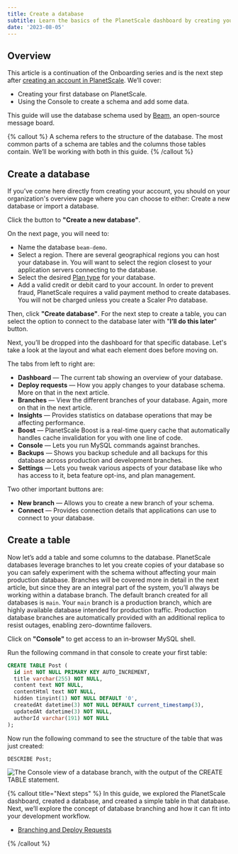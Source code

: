 ```yaml
---
title: Create a database
subtitle: Learn the basics of the PlanetScale dashboard by creating your first database.
date: '2023-08-05'
---
```


## Overview

This article is a continuation of the Onboarding series and is the next step after [creating an account in PlanetScale](/docs/onboarding/create-an-account). We’ll cover:

- Creating your first database on PlanetScale.
- Using the Console to create a schema and add some data.

This guide will use the database schema used by [Beam](https://github.com/planetscale/beam), an open-source message board.

{% callout %}
A schema refers to the structure of the database. The most common parts of a schema are tables and the columns those tables contain. We’ll be working with both in this guide.
{% /callout %}

## Create a database

If you’ve come here directly from creating your account, you should on your organization's overview page where you can choose to either: Create a new database or import a database.

Click the button to **"Create a new database"**.

On the next page, you will need to:

- Name the database `beam-demo`.
- Select a region. There are several geographical regions you can host your database in. You will want to select the region closest to your application servers connecting to the database.
- Select the desired [Plan type](/docs/concepts/billing#planetscale-plans) for your database.
- Add a valid credit or debit card to your account. In order to prevent fraud, PlanetScale requires a valid payment method to create databases. You will not be charged unless you create a Scaler Pro database.

Then, click **"Create database"**. For the next step to create a table, you can select the option to connect to the database later with "**I’ll do this later**" button.

Next, you’ll be dropped into the dashboard for that specific database. Let's take a look at the layout and what each element does before moving on.

The tabs from left to right are:

- **Dashboard** &mdash; The current tab showing an overview of your database.
- **Deploy requests** &mdash; How you apply changes to your database schema. More on that in the next article.
- **Branches** &mdash; View the different branches of your database. Again, more on that in the next article.
- **Insights** &mdash; Provides statistics on database operations that may be affecting performance.
- **Boost** &mdash; PlanetScale Boost is a real-time query cache that automatically handles cache invalidation for you with one line of code.
- **Console** &mdash; Lets you run MySQL commands against branches.
- **Backups** &mdash; Shows you backup schedule and all backups for this database across production and development branches.
- **Settings** &mdash; Lets you tweak various aspects of your database like who has access to it, beta feature opt-ins, and plan management.

Two other important buttons are:

- **New branch** &mdash; Allows you to create a new branch of your schema.
- **Connect** &mdash; Provides connection details that applications can use to connect to your database.

## Create a table

Now let’s add a table and some columns to the database. PlanetScale databases leverage branches to let you create copies of your database so you can safely experiment with the schema without affecting your main production database. Branches will be covered more in detail in the next article, but since they are an integral part of the system, you’ll always be working within a database branch. The default branch created for all databases is `main`. Your `main` branch is a production branch, which are highly available database intended for production traffic. Production database branches are automatically provided with an additional replica to resist outages, enabling zero-downtime failovers.

Click on **"Console"** to get access to an in-browser MySQL shell.

Run the following command in that console to create your first table:

```sql
CREATE TABLE Post (
  id int NOT NULL PRIMARY KEY AUTO_INCREMENT,
  title varchar(255) NOT NULL,
  content text NOT NULL,
  contentHtml text NOT NULL,
  hidden tinyint(1) NOT NULL DEFAULT '0',
  createdAt datetime(3) NOT NULL DEFAULT current_timestamp(3),
  updatedAt datetime(3) NOT NULL,
  authorId varchar(191) NOT NULL
);
```

Now run the following command to see the structure of the table that was just created:

```sql
DESCRIBE Post;
```

![The Console view of a database branch, with the output of the CREATE TABLE statement.](/assets/docs/onboarding/create-a-database/the-console-view-of-a-database-branch-with-the-output-of-the-create-table-statement.png)

{% callout title="Next steps" %}
In this guide, we explored the PlanetScale dashboard, created a database, and created a simple table in that database. Next, we’ll explore the concept of database branching and how it can fit into your development workflow.

- [Branching and Deploy Requests](/docs/onboarding/branching-and-deploy-requests)

{% /callout %}
